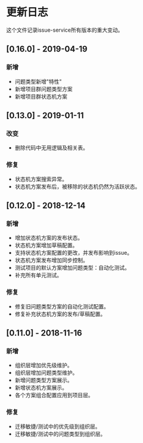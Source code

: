 # 更新日志
这个文件记录issue-service所有版本的重大变动。

## [0.16.0] - 2019-04-19

### 新增

- 问题类型新增"特性"
- 新增项目群问题类型方案
- 新增项目群状态机方案

## [0.13.0] - 2019-01-11

### 改变  

- 删除代码中无用逻辑及相关表。

### 修复

- 状态机方案搜索异常。
- 状态机方案发布后，被移除的状态机仍然为活跃状态。


## [0.12.0] - 2018-12-14

### 新增

- 增加状态机方案的发布状态。
- 状态机方案增加草稿配置。
- 支持状态机方案配置的更改，并发布影响到issue。
- 状态机方案发布增加同步控制。
- 测试项目的默认方案增加问题类型：自动化测试。
- 补充所有单元测试。

### 修复

- 修复旧问题类型方案的自动化测试配置。
- 修复补充状态机方案的发布/草稿配置。


## [0.11.0] - 2018-11-16

### 新增

- 组织层增加优先级维护。
- 组织层增加问题类型维护。
- 新增问题类型方案展示。
- 新增状态机方案展示。
- 各个方案组合配置应用到项目层。

### 修复

- 迁移敏捷/测试中的优先级到组织层。
- 迁移敏捷/测试中的问题类型到组织层。